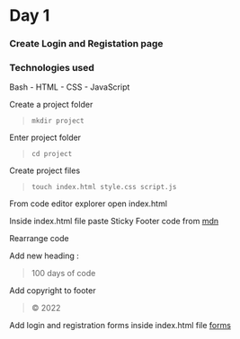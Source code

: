 # Day 1

### Create Login and Registation page

<!-- Souce code can be found on [github]() -->

### Technologies used

Bash - HTML - CSS - JavaScript

Create a project folder

> `mkdir project`

Enter project folder

> `cd project`

Create project files

> `touch index.html style.css script.js`

From code editor explorer open index.html

Inside index.html file paste Sticky Footer code from [mdn](https://raw.githubusercontent.com/mdn/css-examples/main/css-cookbook/sticky-footer--download.html)

Rearrange code 

Add new heading :

> 100 days of code

Add copyright to footer

> &#169; 2022

Add login and registration forms inside index.html file [forms](https://gist.github.com/brixmavu/fd3ed94769a0a788bd0525ca170251ab)





